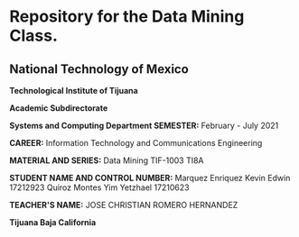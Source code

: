 

# Repository for the Data Mining Class.

## National Technology of Mexico

**Technological Institute of Tijuana**

**Academic Subdirectorate**

**Systems and Computing Department
SEMESTER:**
February - July 2021

**CAREER:**
Information Technology and Communications Engineering

**MATERIAL AND SERIES:**
Data Mining TIF-1003 TI8A

**STUDENT NAME AND CONTROL NUMBER:**
Marquez Enriquez Kevin Edwin 17212923
Quiroz Montes Yim Yetzhael      17210623 

**TEACHER'S NAME:**
JOSE CHRISTIAN ROMERO HERNANDEZ

**Tijuana Baja California**
